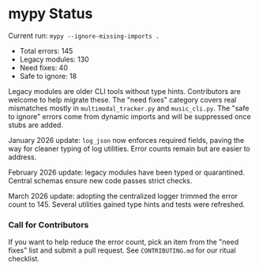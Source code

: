 # mypy Status

Current run: `mypy --ignore-missing-imports .`

- Total errors: 145
- Legacy modules: 130
- Need fixes: 40
- Safe to ignore: 18

Legacy modules are older CLI tools without type hints. Contributors are welcome to
help migrate these. The "need fixes" category covers real mismatches mostly in
`multimodal_tracker.py` and `music_cli.py`. The "safe to ignore" errors come from
dynamic imports and will be suppressed once stubs are added.

January 2026 update: `log_json` now enforces required fields, paving the way for
cleaner typing of log utilities. Error counts remain but are easier to address.

February 2026 update: legacy modules have been typed or quarantined. Central
schemas ensure new code passes strict checks.

March 2026 update: adopting the centralized logger trimmed the error count to
145. Several utilities gained type hints and tests were refreshed.

### Call for Contributors
If you want to help reduce the error count, pick an item from the "need fixes" list
and submit a pull request. See `CONTRIBUTING.md` for our ritual checklist.
